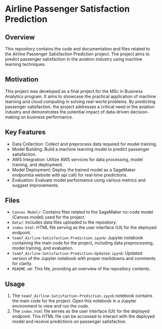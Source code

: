 # Airline Passenger Satisfaction Prediction
## Overview
This repository contains the code and documentation and files related to the Airline Passenger Satisfaction Prediction project. The project aims to predict passenger satisfaction in the aviation industry using machine learning techniques.

## Motivation
This project was developed as a final project for the MSc in Business Analytics program. It aims to showcase the practical application of machine learning and cloud computing in solving real-world problems. By predicting passenger satisfaction, the project addresses a critical need in the aviation industry and demonstrates the potential impact of data-driven decision-making on business performance.

## Key Features
* Data Collection: Collect and preprocess data required for model training.
* Model Building: Build a machine learning model to predict passenger satisfaction.
* AWS Integration: Utilize AWS services for data processing, model training, and deployment.
* Model Deployment: Deploy the trained model as a SageMaker endpoint(a website with api call) for real-time predictions.
* Evaluation: Evaluate model performance using various metrics and suggest improvements.


## Files
- `Canvas Model/`: Contains files related to the SageMaker no-code model (Canvas model) used for the project.
- `Data/`: Includes data files uploaded to the repository.
- `index.html`: HTML file serving as the user interface (UI) for the deployed endpoint.
- `team7_Airline-Satisfaction-Prediction.ipynb`: Jupyter notebook containing the main code for the project, including data preprocessing, model training, and evaluation.
- `team7_Airline-Satisfaction-Prediction-Updated.ipynb`: Updated version of the Jupyter notebook with proper markdowns and comments for clarity.
- `README.md`: This file, providing an overview of the repository contents.

## Usage
1. The `team7_Airline-Satisfaction-Prediction.ipynb` notebook contains the main code for the project. Open this notebook in a Jupyter environment to view and run the code.
2. The `index.html` file serves as the user interface (UI) for the deployed endpoint. This HTML file can be accessed to interact with the deployed model and receive predictions on passenger satisfaction.
